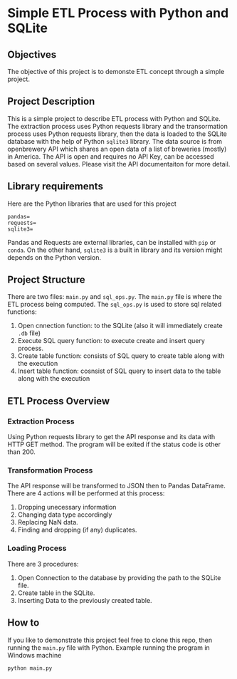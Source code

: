 # Simple ETL Process with Python and SQLite
## Objectives
The objective of this project is to demonste ETL concept through a simple project.

## Project Description
This is a simple project to describe ETL process with Python and SQLite. The extraction process uses Python requests library and the transormation process uses Python requests library, then the data is loaded to the SQLite database with the help of Python `sqlite3` library. The data source is from openbrewery API which shares an open data of a list of breweries (mostly) in America. The API is open and requires no API Key, can be accessed based on several values. Please visit the API documentaiton for more detail.

## Library requirements
Here are the Python libraries that are used for this project
```
pandas=
requests=
sqlite3=
```
Pandas and Requests are external libraries, can be installed with `pip` or `conda`. On the other hand, `sqlite3` is a built in library and its version might depends on the Python version.

## Project Structure
There are two files: `main.py` and `sql_ops.py`. The `main.py` file is where the ETL process being computed. The `sql_ops.py` is used to store sql related functions:
1. Open cnnection function: to the SQLite (also it will immediately create `.db` file)
2. Execute SQL query function: to execute create and insert query process.
3. Create table function: consists of SQL query to create table along with the execution
4. Insert table function: cosnsist of SQL query to insert data to the table along with the execution

## ETL Process Overview
### Extraction Process
Using Python requests library to get the API response and its data with HTTP GET method. The program will be exited if the status code is other than 200.
### Transformation Process
The API response will be transformed to JSON then to Pandas DataFrame. There are 4 actions will be performed at this process:
1. Dropping unecessary information
2. Changing data type accordingly
3. Replacing NaN data.
4. Finding and dropping (if any) duplicates.
### Loading Process
There are 3 procedures:
1. Open Connection to the database by providing the path to the SQLite file.
2. Create table in the SQLite.
3. Inserting Data to the previously created table.

## How to
If you like to demonstrate this project feel free to clone this repo, then running the ``main.py`` file with Python.
Example running the program in Windows machine
```
python main.py
```
